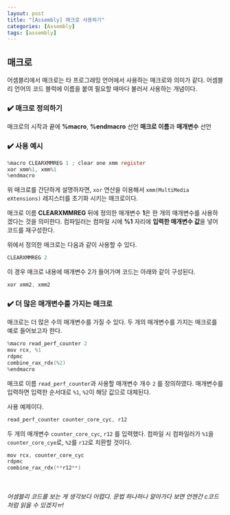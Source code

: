 ```yaml
---
layout: post
title: "[Assembly] 매크로 사용하기"
categories: [Assembly]
tags: [assembly]
---
```


## 매크로
어셈블리에서 매크로는 타 프로그래밍 언어에서 사용하는 매크로와 의미가 같다.
어셈블리 언어의 코드 블럭에 이름을 붙여 필요할 때마다 불러서 사용하는 개념이다.

### ✔️ 매크로 정의하기
매크로의 시작과 끝에 **%macro**, **%endmacro** 선언
**매크로 이름**과 **매개변수** 선언

### ✔️ 사용 예시
```c
%macro CLEARXMMREG 1 ; clear one xmm register
xor xmm%1, xmm%1
%endmacro
```

위 매크로를 간단하게 설명하자면, `xor` 연산을 이용해서 `xmm(MultiMedia eXtensions)` 레지스터를 초기화 시키는 매크로이다.


매크로 이름 **CLEARXMMREG** 뒤에 정의한 매개변수 **1**은 한 개의 매개변수를 사용하겠다는 것을 의미한다.
컴파일러는 컴파일 시에 **%1** 자리에 **입력한 매개변수 값**을 넣어 코드를 재구성한다.

위에서 정의한 매크로는 다음과 같이 사용할 수 있다.

```c
CLEARXMMREG 2
```

이 경우 매크로 내용에 매개변수 2가 들어가며 코드는 아래와 같이 구성된다.

```c
xor xmm2, xmm2
```

### ✔️ 더 많은 매개변수를 가지는 매크로
매크로는 더 많은 수의 매개변수를 가질 수 있다.
두 개의 매개변수를 가지는 매크로를 예로 들어보고자 한다.

```c
%macro read_perf_counter 2
mov rcx, %1
rdpmc
combine_rax_rdx(%2)
%endmacro
```

매크로 이름 `read_perf_counter`과 사용할 매개변수 개수 `2` 를 정의하였다. 
매개변수를 입력하면 입력한 순서대로 `%1`, `%2`이 해당 값으로 대체된다.

사용 예제이다.

```c
read_perf_counter counter_core_cyc, r12
```

두 개의 매개변수 `counter_core_cyc`, `r12` 를 입력했다.
컴파일 시 컴파일러가 `%1`을 `counter_core_cye`로, `%2`를 `r12`로 치환할 것이다.

```c
mov rcx, counter_core_cyc
rdpmc
combine_rax_rdx(**r12**)
```

 <br><br>
 _어셈블리 코드를 보는 게 생각보다 어렵다. 문법 하나하나 알아가다 보면 언젠간 c코드처럼 읽을 수 있겠지ㅠ!_

